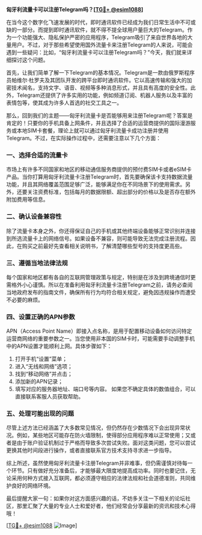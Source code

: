 **匈牙利流量卡可以注册Telegram吗？[[TG💪+ @esim1088](https://t.me/s/esim1088)]**

在当今这个数字化飞速发展的时代，即时通讯软件已经成为我们日常生活中不可或缺的一部分。而提到即时通讯软件，就不得不提全球用户量巨大的Telegram。作为一个功能强大、隐私保护严密的应用程序，Telegram吸引了来自世界各地的大量用户。不过，对于那些希望使用国外流量卡来注册Telegram的人来说，可能会遇到一些疑问：比如，“匈牙利流量卡可以注册Telegram吗？”今天，我们就来详细探讨这个问题。

首先，让我们简单了解一下Telegram的基本情况。Telegram是一款由俄罗斯程序员帕维尔·杜罗夫及其团队开发的跨平台即时通讯软件。它以高速传输和强大的加密技术闻名，支持文字、语音、视频等多种消息形式，并且具有高度的安全性。此外，Telegram还提供了许多实用的功能，例如频道订阅、机器人服务以及丰富的表情包等，使其成为许多人首选的社交工具之一。

那么，回到我们的主题——匈牙利流量卡是否能够用来注册Telegram呢？答案是肯定的！只要你的手机具备上网条件，并且选择了合适的运营商提供的国际漫游服务或本地SIM卡套餐，理论上就可以通过匈牙利流量卡成功注册并使用Telegram。不过，在实际操作过程中，还需要注意以下几个方面：

### 一、选择合适的流量卡

市场上有许多不同国家和地区的移动通信服务商提供的预付费SIM卡或者eSIM卡产品。当你打算用匈牙利流量卡注册Telegram时，首先要确保该卡支持数据流量功能，并且其网络覆盖范围足够广泛，能够满足你在不同场景下的使用需求。另外，还要关注资费标准，包括每月的数据限额、超出部分的价格以及是否存在额外附加费用等信息。

### 二、确认设备兼容性

除了流量卡本身之外，你还得保证自己的手机或其他终端设备能够正常识别并连接到所选流量卡上的网络信号。如果设备不兼容，则可能导致无法完成注册流程。因此，在购买之前最好先查看相关说明书，了解清楚哪些型号的支持度更高些。

### 三、遵循当地法律法规

每个国家和地区都有各自的互联网管理政策与规定，特别是在涉及到跨境通信时更需格外小心谨慎。所以在准备利用匈牙利流量卡注册Telegram之前，请务必查阅当地政府发布的指南文件，确保所有行为均符合相关规定，避免因违规操作而遭受不必要的麻烦。

### 四、设置正确的APN参数

APN（Access Point Name）即接入点名称，是用于配置移动设备如何访问特定运营商网络的重要参数之一。当您使用非本国的SIM卡时，可能需要手动调整手机中的APN设置才能顺利上网。具体步骤如下：
1. 打开手机“设置”菜单；
2. 进入“无线和网络”选项；
3. 找到“移动网络”并点击；
4. 添加新的APN记录；
5. 填写对应的服务器地址、端口号等内容。
如果您不确定具体的数值组合，可以直接联系客服人员获取帮助。

### 五、处理可能出现的问题

尽管上述方法已经涵盖了大多数常见情况，但仍然存在少数情况下会出现异常状况。例如，某些地区可能存在防火墙限制，使得部分应用程序难以正常使用；又或者是由于账户验证机制过于严格而导致多次尝试失败。面对这类问题，您可以尝试更换其他时间段进行操作，或者直接联系官方技术支持寻求进一步指导。

综上所述，虽然使用匈牙利流量卡注册Telegram并非难事，但仍需谨慎对待每一个环节。只有做好充分准备后，才能够最大限度地提高成功率。同时也要记住，无论采用何种方式接入互联网，都必须遵守相应的法律法规和社会道德准则，共同维护良好的网络环境。

最后提醒大家一句：如果你对这方面感兴趣的话，不妨多关注一下相关的论坛社区，那里汇聚了大量的专业人士和爱好者，他们经常会分享最新的资讯和技术心得哦！

[[TG💪+ @esim1088](https://t.me/s/esim1088) ![Image](https://i.postimg.cc/4NQfJmqS/Snipaste-2025-05-13-00-14-12.png)]